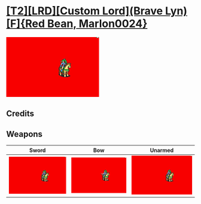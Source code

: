 # [\[T2\]\[LRD\]\[Custom Lord\]\(Brave Lyn\)\[F\]{Red Bean, Marlon0024}](./)

<img src="./1.%20Sword/Sword_000.png" alt="[T2][LRD][Custom Lord](Brave Lyn)[F]{Red Bean, Marlon0024} standing" />

## Credits



## Weapons


|Sword |Bow |Unarmed |
|  :---: | :---: | :---: |
| <img alt="Sword animation" src="./1.%20Sword/Sword.gif" /> | <img alt="Bow animation" src="./5.%20Bow/Bow.gif" /> | <img alt="Unarmed animation" src="./8.%20Unarmed/Unarmed.gif" /> |
